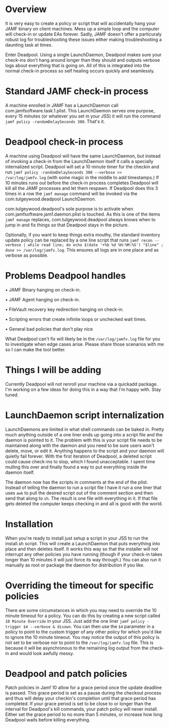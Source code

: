 # Overview

It is very easy to create a policy or script that will accidentally hang your JAMF binary on client machines. Mess up a simple loop and the computer will check-in or update EAs forever. Sadly, JAMF doesn't offer a particuraly robust log for troubleshooting these issues either making troubleshooting a daunting task at times.

Enter Deadpool. Using a single LaunchDaemon, Deadpool makes sure your check-ins don't hang around longer than they should and outputs verbose logs about everything that is going on. All of this is integrated into the normal check-in process so self healing occurs quickly and seamlessly.

# Standard JAMF check-in process
A machine enrolled in JAMF has a LaunchDaemon call com.jamfsoftware.task.1.plist. This LaunchDaemon serves one purpose, every 15 minutes (or whatever you set in your JSS) it will run the command `jamf policy -randomDelaySeconds 300`. That's it.

# Deadpool check-in process
A machine using Deadpool will have the same LaunchDaemon, but instead of invoking a check-in from the LaunchDaemon itself it calls a specially internalized script. Deadpool will set a 10 minute timer for the checkin and run `jamf policy -randomDelaySeconds 300 --verbose >> /var/log/jamfv.log` (with some magic in the middle to add timestamps.) If 10 minutes runs out before the check-in process completes Deadpool will kill all the JAMF processes and let them respawn. If Deadpool does this 3 times in a row the `jamf manage` command will be invoked via the com.tulgeywood.deadpool LaunchDaemon. 

com.tulgeywood.deadpool's sole purpose is to activate when com.jamfsoftware.jamf.daemon.plist is touched. As this is one of the items `jamf manage` replaces, com.tulgeywood.deadpool always knows when to jump in and fix things so that Deadpool stays in the picture.

Optionally, if you want to keep things extra mouthy, the standard inventory update policy can be replaced by a one line script that runs `jamf recon --verbose | while read line; do echo $(date '+%b %d %H:%M:%S') "$line" ; done >> /var/log/jamfv.log`. This ensures all logs are in one place and as verbose as possible.

# Problems Deadpool handles
• JAMF Binary hanging on check-in.

• JAMF Agent hanging on check-in.

• FileVault recovery key redirection hanging on check-in.

• Scripting errors that create infinite loops or unchecked wait times.

• General bad policies that don't play nice

What Deadpool can't fix will likely be in the `/var/log/jamfv.log` file for you to investigate when edge cases arise. Please share those scenarios with me so I can make the tool better.

# Things I will be adding
Currently Deadpool will not renroll your machine via a quickadd package. I'm working on a few ideas for doing this in a way that I'm happy with. Stay tuned.

# LaunchDaemon script internalization
LaunchDaemons are limited in what shell commands can be baked in. Pretty much anything outside of a one liner ends up going into a script file and the daemon is pointed to it. The problem with this is your script file needs to be maintained along with the daemon and you need to be sure users won't delete, move, or edit it. Anything happens to the script and your daemon will quietly fail forever. With the first iteration of Deadpool, a deleted script could cause check-ins to stop, which I found unacceptable. I spent time mulling this over and finally found a way to put everything inside the daemon itself.

The daemon now has the scripts in comments at the end of the plist. Instead of telling the daemon to run a script file I have it run a one liner that uses `awk` to pull the desired script out of the comment section and then send that along to `sh`. The result is one file with everything in it. If that file gets deleted the computer keeps checking in and all is good with the world.

# Installation
When you're ready to install just setup a script in your JSS to run the install.sh script. This will create a LaunchDaemon that puts everything into place and then deletes itself. It works this way so that the installer will not interrupt any other policies you have running (though if your check-in takes longer than 10 minutes it will just force its way through.) You can also run it manually as root or package the daemon for distribution if you like.

# Overriding the timeout for specific policies
There are some circumstances in which you may need to override the 10 minute timeout for a policy. You can do this by creating a new script called `10 Minute Override` in your JSS. Just add the one liner `jamf policy -trigger $4 --verbose & disown`. You can then use the `$4` parameter in a policy to point to the custom trigger of any other policy for which you'd like to ignore the 10 minute timeout. You may notice the output of this policy is not set to be verbose nor to point to the `/var/log/jamfv.log` file. This is because it will be asynchronous to the remaining log output from the check-in and would look awfully messy.

# Deadpool and patch policies
Patch policies in Jamf 10 allow for a grace period once the update deadline is passed. This grace period is set as a pause during the checkout process and thus will delay your checkin's completion until that grace period has completed. If your grace period is set to be close to or longer than the interval for Deadpool's kill commands, your patch policy will never install. Either set the grace period to no more than 5 minutes, or increase how long Deadpool waits before killing everything.

